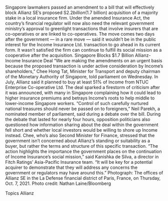 Singapore lawmakers passed an amendment to a bill that will effectively block Allianz SE’s proposed S$2.2 billion ($1.7 billion) acquisition of a majority stake in a local insurance firm.
Under the amended Insurance Act, the country’s financial regulator will now also need the relevant government ministry’s approval to greenlight transactions that involve insurers that are co-operatives or are linked to co-operatives.
The move comes two days after the government — in a rare move — said it wouldn’t be in the public interest for the Income Insurance Ltd. transaction to go ahead in its current form. It wasn’t satisfied the firm can continue to fulfill its social mission as a cooperative after the acquisition.
Singapore Blocks $1.7 Billion Allianz-Income Insurance Deal
“We are making the amendments on an urgent basis because the proposed transaction is under active consideration by Income’s shareholders,” Chee Hong Tat, Minister for Transport and deputy chairman of the Monetary Authority of Singapore, told parliament on Wednesday.
In July, Allianz said it planned to buy at least 51% of Income from NTUC Enterprise Co-operative Ltd. The deal sparked a firestorm of criticism after it was announced, with many in Singapore complaining how it could lead to higher insurance premiums and betrays Income’s roots to help middle to lower-income Singapore workers.
“Control of such carefully nurtured national treasures should never be passed on to foreigners,” Neil Parekh, a nominated member of parliament, said during a debate over the bill.
During the debate that lasted for nearly four hours, opposition politicians also questioned how information sharing about the deal within the government fell short and whether local investors would be willing to shore up Income instead.
Chee, who’s also Second Minister for Finance, stressed that the government isn’t concerned about Allianz’s standing or suitability as a buyer, but rather the terms and structure of this specific transaction.
“The action highlights the importance the government places on the continuation of Income Insurance’s social mission,” said Kanishka de Silva, a director in Fitch Ratings’ Asia-Pacific Insurance team. “It will be key for a potential acquirer to demonstrate that they will address any concerns the government or regulators may have around this.”
Photograph: The offices of Allianz SE in the La Defense financial district of Paris, France, on Thursday, Oct. 7, 2021. Photo credit: Nathan Laine/Bloomberg

Topics
Allianz
